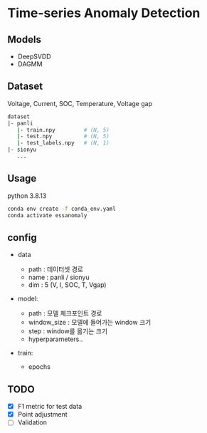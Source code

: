 # Time-series Anomaly Detection

## Models
- DeepSVDD
- DAGMM

## Dataset
Voltage, Current, SOC, Temperature, Voltage gap
```bash
dataset
|- panli
   |- train.npy         # (N, 5)
   |- test.npy          # (N, 5)
   |- test_labels.npy   # (N, 1)
|- sionyu
   ...
```

## Usage
python 3.8.13
```bash
conda env create -f conda_env.yaml
conda activate essanomaly
```

## config
- data
  - path : 데이터셋 경로
  - name : panli / sionyu
  - dim : 5 (V, I, SOC, T, Vgap)

- model:
  - path : 모델 체크포인트 경로
  - window_size : 모델에 들어가는 window 크기
  - step : window를 옮기는 크기
  - hyperparameters..

- train:
  - epochs



## TODO
- [x] F1 metric for test data   
- [x] Point adjustment
- [ ] Validation